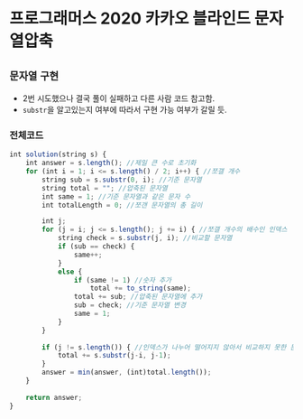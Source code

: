 # 프로그래머스 2020 카카오 블라인드 문자열압축
`문자열` `구현`
---
- 2번 시도했으나 결국 풀이 실패하고 다른 사람 코드 참고함.
- `substr`을 알고있는지 여부에 따라서 구현 가능 여부가 갈릴 듯.

### 전체코드
```jsx
int solution(string s) {
    int answer = s.length(); //제일 큰 수로 초기화
	for (int i = 1; i <= s.length() / 2; i++) { //쪼갤 개수
		string sub = s.substr(0, i); //기준 문자열
		string total = ""; //압축된 문자열
		int same = 1; //기준 문자열과 같은 문자 수
		int totalLength = 0; //쪼갠 문자열의 총 길이

		int j;
		for (j = i; j <= s.length(); j += i) { //쪼갤 개수의 배수인 인덱스
			string check = s.substr(j, i); //비교할 문자열
			if (sub == check) {
				same++;
			}
			else {
				if (same != 1) //숫자 추가
					total += to_string(same);
				total += sub; //압축된 문자열에 추가
				sub = check; //기준 문자열 변경
				same = 1;
			}
		}
		
		if (j != s.length()) { //인덱스가 나누어 떨어지지 않아서 비교하지 못한 문자열 있으면
			total += s.substr(j-i, j-1);
		}
		answer = min(answer, (int)total.length());
	}
    
    return answer;
}
```
